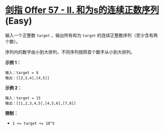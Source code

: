 # [剑指 Offer 57 - II. 和为s的连续正数序列][link] (Easy)

[link]: https://leetcode.cn/problems/he-wei-sde-lian-xu-zheng-shu-xu-lie-lcof/

输入一个正整数 `target` ，输出所有和为 `target` 的连续正整数序列（至少含有两个数）。

序列内的数字由小到大排列，不同序列按照首个数字从小到大排列。

**示例 1：**

```
输入：target = 9
输出：[[2,3,4],[4,5]]

```

**示例 2：**

```
输入：target = 15
输出：[[1,2,3,4,5],[4,5,6],[7,8]]

```

**限制：**

- `1 <= target <= 10^5`
